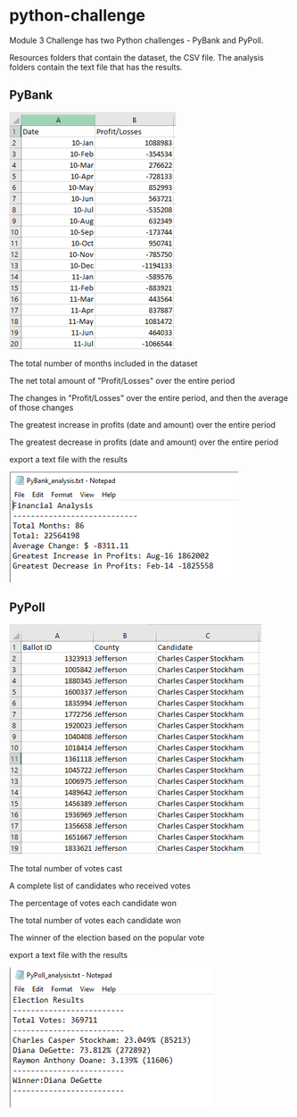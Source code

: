 # python-challenge
Module 3 Challenge has two Python challenges - PyBank and PyPoll.

Resources folders that contain the dataset, the CSV file.
The analysis folders contain the text file that has the results.

## PyBank

![example](https://github.com/wemlaztdj/python-challenge/blob/main/Screenshot/budget_data.png)

The total number of months included in the dataset

The net total amount of "Profit/Losses" over the entire period

The changes in "Profit/Losses" over the entire period, and then the average of those changes

The greatest increase in profits (date and amount) over the entire period

The greatest decrease in profits (date and amount) over the entire period

export a text file with the results

![example](https://github.com/wemlaztdj/python-challenge/blob/main/Screenshot/PyBank_analysis.png)



## PyPoll


![example](https://github.com/wemlaztdj/python-challenge/blob/main/Screenshot/election_data.png)

The total number of votes cast

A complete list of candidates who received votes

The percentage of votes each candidate won

The total number of votes each candidate won

The winner of the election based on the popular vote

export a text file with the results

![example](https://github.com/wemlaztdj/python-challenge/blob/main/Screenshot/PyPoll_analysis.png)
